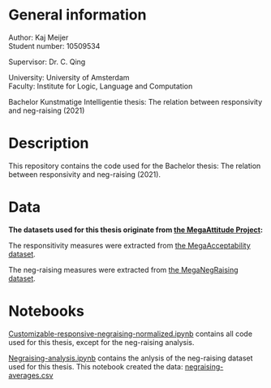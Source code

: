 # General information
Author: Kaj Meijer\
Student number: 10509534

Supervisor: Dr. C. Qing

University: University of Amsterdam\
Faculty: Institute for Logic, Language and Computation


Bachelor Kunstmatige Intelligentie thesis: The relation between responsivity and neg-raising (2021)

# Description
This repository contains the code used for the Bachelor thesis: The relation between responsivity and neg-raising (2021).

# Data
**The datasets used for this thesis originate from [the MegaAttitude Project](http://megaattitude.io/data/):**

The responsitivity measures were extracted from [the MegaAcceptability dataset](http://megaattitude.io/projects/mega-acceptability/).

The neg-raising measures were extracted from [the MegaNegRaising dataset](http://megaattitude.io/projects/mega-negraising/).

# Notebooks
[Customizable-responsive-negraising-normalized.ipynb](https://github.com/Kajzzer/responsivity-negraising-relation/blob/main/Customizable-responsive-negraising-normalized.ipynb) contains all code used for this thesis, except for the neg-raising analysis.

[Negraising-analysis.ipynb](https://github.com/Kajzzer/responsivity-negraising-relation/blob/main/Negraising-analysis.ipynb) contains the anlysis of the neg-raising dataset used for this thesis. This notebook created the data: [negraising-averages.csv](https://github.com/Kajzzer/responsivity-negraising-relation/blob/main/data/negraising-averages.csv)
